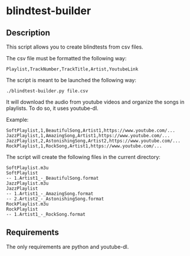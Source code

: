 # blindtest-builder

## Description

This script allows you to create blindtests from csv files.

The csv file must be formatted the following way:
```
Playlist,TrackNumber,TrackTitle,Artist,YoutubeLink
```

The script is meant to be launched the following way:
```
./blindtest-builder.py file.csv
```

It will download the audio from youtube videos and organize the songs in playlists. To do so, it uses youtube-dl.

Example:
```
SoftPlaylist,1,BeautifulSong,Artist1,https://www.youtube.com/...
JazzPlaylist,1,AmazingSong,Artist1,https://www.youtube.com/...
JazzPlaylist,2,AstonishingSong,Artist2,https://www.youtube.com/...
RockPlaylist,1,RockSong,Artist1,https://www.youtube.com/...
```

The script will create the following files in the current directory:
```
SoftPlaylist.m3u
SoftPlaylist
-- 1.Artist1_-_BeautifulSong.format
JazzPlaylist.m3u
JazzPlaylist
-- 1.Artist1_-_AmazingSong.format
-- 2.Artist2_-_AstonishingSong.format
RockPlaylist.m3u
RockPlaylist
-- 1.Artist1_-_RockSong.format
```

## Requirements

The only requirements are python and youtube-dl.
